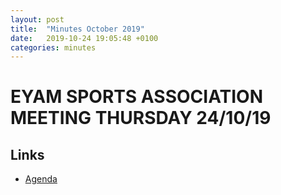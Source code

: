 ```yaml
---
layout: post
title:  "Minutes October 2019"
date:   2019-10-24 19:05:48 +0100
categories: minutes
---
```

# EYAM SPORTS ASSOCIATION  MEETING THURSDAY 24/10/19


## Links
* [Agenda](../../../../assets/2019-10-24/2019-10-24-agenda.docx)



